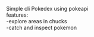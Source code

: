 Simple cli Pokedex using pokeapi\
features:\
 -explore areas in chucks\
 -catch and inspect pokemon
